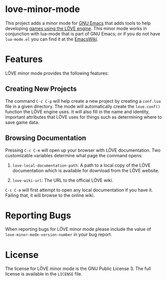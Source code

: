 love-minor-mode
===============

This project adds a minor mode for [GNU Emacs][emacs] that adds tools
to help developing [games using the LÖVE engine][love].  This minor
mode works in conjunction with lua-mode that is part of GNU Emacs; or
if you do not have `lua-mode.el` you can find it at the
[EmacsWiki][ewiki].



Features
========

LÖVE minor mode provides the following features:

Creating New Projects
---------------------

The command `C-c C-p` will help create a new project by creating a
`conf.lua` file in a given directory.  The mode will automatically
create the `love.conf()` function the LÖVE engine uses.  It will also
fill in the name and identity, important attributes that LÖVE uses for
things such as determining where to save game data.

Browsing Documentation
----------------------

Pressing `C-c C-m` will open up your browser with LÖVE documentation.
Two customizable variables determine what page the command opens:

1. `love-local-documentation-path`: A path to a local copy of the LÖVE
documentation which is available for download from the LÖVE website.

2. `love-wiki-url`: The URL to the official LÖVE wiki.

`C-c C-m` will first attempt to open any local documentation if you
have it.  Failing that, it will browse to the online wiki.



Reporting Bugs
==============

When reporting bugs for LÖVE minor mode please include the value of
`love-minor-mode-version-number` in your bug report.



License
=======

The license for LÖVE minor mode is the GNU Public License 3.  The full
license is available in the `LICENSE` file.



[emacs]: http://www.gnu.org/software/emacs/
[love]: http://love2d.org/
[ewiki]: http://www.emacswiki.org/cgi-bin/wiki/
